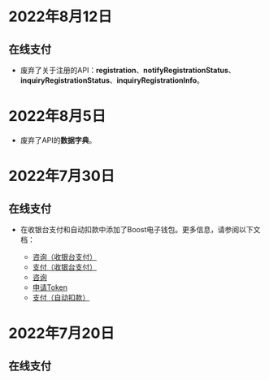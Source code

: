 2022年8月12日
===============

在线支付
---------

*   废弃了关于注册的API：**registration**、**notifyRegistrationStatus**、**inquiryRegistrationStatus**、**inquiryRegistrationInfo**。

2022年8月5日
===============

*   废弃了API的**数据字典**。

2022年7月30日
=============

在线支付
---------

*   在收银台支付和自动扣款中添加了Boost电子钱包。更多信息，请参阅以下文档：

    *   [咨询（收银台支付）](https://global.alipay.com/docs/ac/ams/consult_cashier)
    *   [支付（收银台支付）](https://global.alipay.com/docs/ac/ams/payment_cashier)
    *   [咨询](https://global.alipay.com/docs/ac/ams/authconsult)
    *   [申请Token](https://global.alipay.com/docs/ac/ams/accesstokenapp)
    *   [支付（自动扣款）](https://global.alipay.com/docs/ac/ams/payment_agreement)

2022年7月20日
=============

在线支付
---------